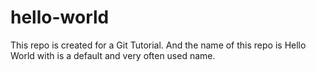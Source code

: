 # hello-world
This repo is created for a Git Tutorial. And the name of this repo is Hello World with is a default and very often used name.
